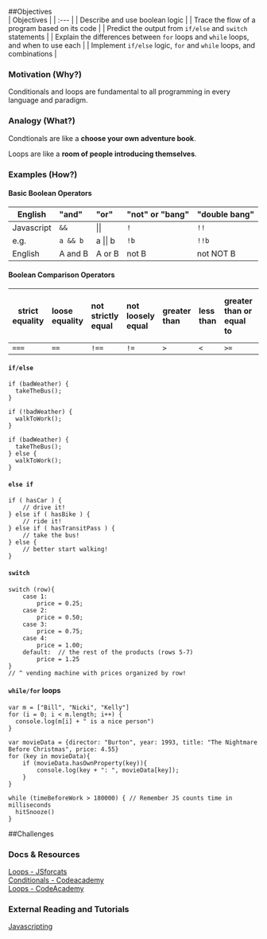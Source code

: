 ##Objectives  
| Objectives |
| :--- |
| Describe and use boolean logic |
| Trace the flow of a program based on its code |
| Predict the output from `if/else` and `switch` statements |
| Explain the differences between `for` loops and `while` loops, and when to use each |
| Implement `if/else` logic, `for` and `while` loops, and combinations |

### Motivation (Why?)

Conditionals and loops are fundamental to all programming in every language and paradigm.

### Analogy (What?)

Condtionals are like a **choose your own adventure book**.

Loops are like a **room of people introducing themselves**.

### Examples (How?)

#### Basic Boolean Operators

| English | "and" | "or" | "not" or "bang" | "double bang" |
| ------------- |:-------------|:-------------|:-------------| :------- |
| Javascript | `&&` | &#124;&#124; | `!` | `!!` | |  
| e.g. | `a && b` | a  &#124;&#124; b | `!b` | `!!b` |
| English | A and B | A or B | not B | not NOT B |

#### Boolean Comparison Operators

| strict equality | loose equality | not strictly equal | not loosely equal | greater than | less than | greater than or equal to | less than or equal to |
| ------------- |:-------------|:-------------|:-------------|:-------------|:-------------|:-------------|:-------------|
| `===` | `==` | `!==` | `!=` | `>` | `<` | `>=` | `<=` |

#### `if/else`

```
if (badWeather) {
  takeTheBus();
}

if (!badWeather) {
  walkToWork();
}
```

```
if (badWeather) {
  takeTheBus();
} else {
  walkToWork();
}
```

#### `else if`

```
if ( hasCar ) {
	// drive it!
} else if ( hasBike ) {
	// ride it!
} else if ( hasTransitPass ) {
	// take the bus!
} else {
	// better start walking!
}
```

#### `switch`

```
switch (row){
	case 1:
		price = 0.25;
	case 2:
		price = 0.50;
	case 3:
		price = 0.75;
	case 4:
		price = 1.00;
	default:  // the rest of the products (rows 5-7)
		price = 1.25
}
// ^ vending machine with prices organized by row!
```

#### `while/for` loops

```
var m = ["Bill", "Nicki", "Kelly"]
for (i = 0; i < m.length; i++) {
  console.log(m[i] + " is a nice person")
}

```

```
var movieData = {director: "Burton", year: 1993, title: "The Nightmare Before Christmas", price: 4.55}
for (key in movieData){
	if (movieData.hasOwnProperty(key)){
		console.log(key + ": ", movieData[key]);
	}
}
```

```
while (timeBeforeWork > 180000) { // Remember JS counts time in milliseconds
  hitSnooze()
}
```

##Challenges

### Docs & Resources

[Loops - JSforcats](http://jsforcats.com/#loops)
</br>
[Conditionals - Codeacademy](http://www.codecademy.com/glossary/javascript/if-statement)
</br>
[Loops - CodeAcademy](http://www.codecademy.com/glossary/javascript/loops)
</br>

### External Reading and Tutorials

[Javascripting](https://github.com/sethvincent/javascripting)
</br>

